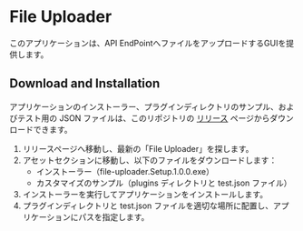 # File Uploader

このアプリケーションは、API EndPointへファイルをアップロードするGUIを提供します。

## Download and Installation

アプリケーションのインストーラー、プラグインディレクトリのサンプル、およびテスト用の JSON ファイルは、このリポジトリの [リリース](https://github.com/zukio/file-uploader/releases) ページからダウンロードできます。

1. リリースページへ移動し、最新の「File Uploader」を探します。
2. アセットセクションに移動し、以下のファイルをダウンロードします：
   - インストーラー（file-uploader.Setup.1.0.0.exe）
   - カスタマイズのサンプル（plugins ディレクトリと test.json ファイル）
3. インストーラーを実行してアプリケーションをインストールします。
4. プラグインディレクトリと test.json ファイルを適切な場所に配置し、アプリケーションにパスを指定します。
